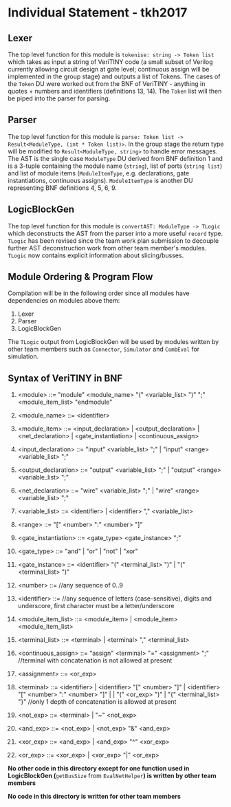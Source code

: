 # Individual Statement - tkh2017

## Lexer

The top level function for this module is `tokenise: string -> Token list` which takes as input a string of VeriTINY code (a small subset of Verilog currently allowing circuit design at gate level; continuous assign will be implemented in the group stage) and outputs a list of Tokens. The cases of the `Token` DU were worked out from the BNF of VeriTINY - anything in quotes + numbers and identifiers (definitions 13, 14). The `Token` list will then be piped into the parser for parsing. 

## Parser

The top level function for this module is `parse: Token list -> Result<ModuleType, (int * Token list)>`. In the group stage the return type will be modified to `Result<ModuleType, string>` to handle error messages. The AST is the single case `ModuleType` DU derived from BNF definition 1 and is a 3-tuple containing the module name (`string`), list of ports (`string list`) and list of module items (`ModuleItemType`, e.g. declarations, gate instantiations, continuous assigns). `ModuleItemType` is another DU representing BNF definitions 4, 5, 6, 9. 

## LogicBlockGen

The top level function for this module is `convertAST: ModuleType -> TLogic` which deconstructs the AST from the parser into a more useful `record` type. `TLogic` has been revised since the team work plan submission to decouple further AST deconstruction work from other team member's modules. `TLogic` now contains explicit information about slicing/busses.  

## Module Ordering & Program Flow

Compilation will be in the following order since all modules have dependencies on modules above them:
1. Lexer
2. Parser 
3. LogicBlockGen

The `TLogic` output from LogicBlockGen will be used by modules written by other team members such as `Connector`, `Simulator` and `CombEval` for simulation.  

## Syntax of VeriTINY in BNF

1. \<module> ::= "module" \<module_name> "(" \<variable_list> ")" ";" \<module_item_list> "endmodule"

2. \<module_name> ::= \<identifier>
  
3. \<module_item> ::= \<input_declaration> | \<output_declaration> | \<net_declaration> | \<gate_instantiation> | \<continuous_assign>

4. \<input_declaration> ::= "input" \<variable_list> ";" | "input" \<range> \<variable_list> ";"

5. \<output_declaration> ::= "output" \<variable_list> ";" | "output" \<range> \<variable_list> ";"

6. \<net_declaration> ::= "wire" \<variable_list> ";" | "wire" \<range> \<variable_list> ";"

7. \<variable_list> ::= \<identifier> | \<identifier> "," \<variable_list>

8. \<range> ::= "\[" \<number> ":" \<number> "\]" 

9. \<gate_instantiation> ::= <gate_type> <gate_instance> ";"

10. \<gate_type> ::= "and" | "or" | "not" | "xor"

11. \<gate_instance> ::= \<identifier> "(" \<terminal_list> ")" | "(" \<terminal_list> ")"

12. \<number> ::= //any sequence of 0..9 

13. \<identifier> ::= //any sequence of letters (case-sensitive), digits and underscore, first character must be a letter/underscore

14. \<module_item_list> ::= \<module_item> | \<module_item> \<module_item_list>

15. \<terminal_list> ::= \<terminal> | \<terminal> "," \<terminal_list>

16. \<continuous_assign> ::= "assign" \<terminal> "=" \<assignment> ";" //terminal with concatenation is not allowed at present

17. \<assignment> ::= \<or_exp> 

18. \<terminal> ::= \<identifier> | \<identifier> "\[" \<number> "]" | \<identifier> "\[" \<number> ":" \<number> "\]" |  | "(" \<or_exp> ")" | "{" \<terminal_list> "}" //only 1 depth of concatenation is allowed at present

19. \<not_exp> ::= \<terminal> | "~" \<not_exp> 

20. \<and_exp> ::= \<not_exp> | \<not_exp> "&" \<and_exp>

21. \<xor_exp> ::= \<and_exp> | \<and_exp> "^" \<xor_exp>

22. \<or_exp> ::= \<xor_exp> | \<xor_exp> "|" \<or_exp>

**No other code in this directory except for one function used in LogicBlockGen (**`getBusSize` from `EvalNetHelper`**) is written by other team members**

**No code in this directory is written for other team members**